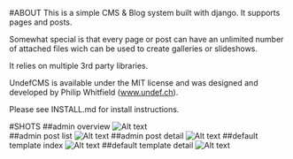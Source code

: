 #ABOUT
This is a simple CMS & Blog system built with django. It supports pages and posts.

Somewhat special is that every page or post can have an unlimited number of attached files wich can be used to create galleries or slideshows.

It relies on multiple 3rd party libraries.

UndefCMS is available under the MIT license and was designed and developed by Philip Whitfield (www.undef.ch).

Please see INSTALL.md for install instructions.

#SHOTS
##admin overview
![Alt text](http://uploads.undef.ch/screenshotsUndefCMS/admin.png)  
##admin post list
![Alt text](http://uploads.undef.ch/screenshotsUndefCMS/adminPosts.png)
##admin post detail
![Alt text](http://uploads.undef.ch/screenshotsUndefCMS/adminPostDetail.png)
##default template index
![Alt text](http://uploads.undef.ch/screenshotsUndefCMS/index.png)
##default template detail
![Alt text](http://uploads.undef.ch/screenshotsUndefCMS/postDetail.png)